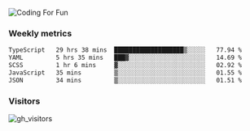 ![Coding For Fun](https://glitch-art.vercel.app/api/simple?word=<Rise%20/>)

### Weekly metrics

<!--START_SECTION:waka-->

```txt
TypeScript   29 hrs 38 mins  ███████████████████▒░░░░░   77.94 %
YAML         5 hrs 35 mins   ███▓░░░░░░░░░░░░░░░░░░░░░   14.69 %
SCSS         1 hr 6 mins     ▓░░░░░░░░░░░░░░░░░░░░░░░░   02.92 %
JavaScript   35 mins         ▒░░░░░░░░░░░░░░░░░░░░░░░░   01.55 %
JSON         34 mins         ▒░░░░░░░░░░░░░░░░░░░░░░░░   01.51 %
```

<!--END_SECTION:waka-->


### Visitors
![gh_visitors](https://profile-counter.glitch.me/okyiww/count.svg)